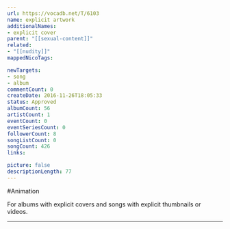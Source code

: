 ```yaml
---
url: https://vocadb.net/T/6103
name: explicit artwork
additionalNames: 
- explicit cover
parent: "[[sexual-content]]"
related:
- "[[nudity]]"
mappedNicoTags:

newTargets:
- song
- album
commentCount: 0
createDate: 2016-11-26T18:05:33
status: Approved
albumCount: 56
artistCount: 1
eventCount: 0
eventSeriesCount: 0
followerCount: 8
songListCount: 0
songCount: 426
links: 

picture: false
descriptionLength: 77
---
```


#Animation

For albums with explicit covers and songs with explicit thumbnails or videos.

---

